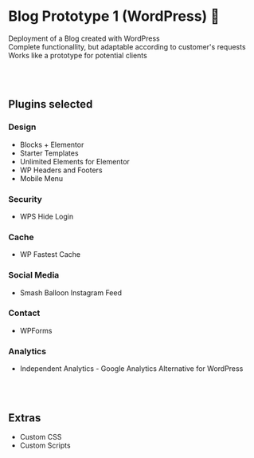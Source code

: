 # Blog Prototype 1 (WordPress) 📄

Deployment of a Blog created with WordPress \
Complete functionallity, but adaptable according to customer's requests \
Works like a prototype for potential clients

<br>
<br>

## Plugins selected

### Design
- Blocks + Elementor
- Starter Templates
- Unlimited Elements for Elementor
- WP Headers and Footers
- Mobile Menu

### Security
- WPS Hide Login

### Cache
- WP Fastest Cache

### Social Media
- Smash Balloon Instagram Feed

### Contact
- WPForms

### Analytics
- Independent Analytics - Google Analytics Alternative for WordPress

<br>
<br>

## Extras
- Custom CSS
- Custom Scripts
